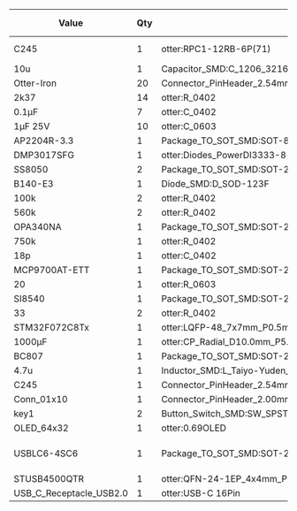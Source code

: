 | Value | Qty | Footprint | Arrow P/N | LCSC P/N |
|-------|-----|-----------|-----------|----------|
| C245 | 1 | otter:RPC1-12RB-6P(71) | RPC1-12RB-6P(71) |  |
| 10u | 1 | Capacitor_SMD:C_1206_3216Metric |  | C89632 |
| Otter-Iron | 20 | Connector_PinHeader_2.54mm:PinHeader_1x04_P2.54mm_Vertical |  |  |
| 2k37 | 14 | otter:R_0402 |  | C294439 |
| 0.1μF | 7 | otter:C_0402 |  | C307331 |
| 1μF 25V | 10 | otter:C_0603 |  | C29936 |
| AP2204R-3.3 | 1 | Package_TO_SOT_SMD:SOT-89-3 |  | C156303 |
| DMP3017SFG | 1 | otter:Diodes_PowerDI3333-8 |  | C461072 |
| SS8050 | 2 | Package_TO_SOT_SMD:SOT-23 |  | C2150 |
| B140-E3 | 1 | Diode_SMD:D_SOD-123F |  | C142601 |
| 100k | 2 | otter:R_0402 |  | C279979 |
| 560k | 2 | otter:R_0402 |  | C325569 |
| OPA340NA | 1 | Package_TO_SOT_SMD:SOT-23-5 | OPA340NA/250 | C181370 |
| 750k | 1 | otter:R_0402 |  | C334732 |
| 18p | 1 | otter:C_0402 |  | C76701 |
| MCP9700AT-ETT | 1 | Package_TO_SOT_SMD:SOT-23 |  | C127949 |
| 20 | 1 | otter:R_0603 |  | C100853 |
| SI8540 | 1 | Package_TO_SOT_SMD:SOT-23-5 | SI8540-B-FWR |  |
| 33 | 2 | otter:R_0402 |  | C138002 |
| STM32F072C8Tx | 1 | otter:LQFP-48_7x7mm_P0.5mm |  | C80488 |
| 1000µF | 1 | otter:CP_Radial_D10.0mm_P5.00mm_flat |  | C438456 |
| BC807 | 1 | Package_TO_SOT_SMD:SOT-23 |  | C466642 |
| 4.7u | 1 | Inductor_SMD:L_Taiyo-Yuden_NR-60xx |  | C404501 |
| C245 | 1 | Connector_PinHeader_2.54mm:PinHeader_1x04_P2.54mm_Horizontal |  | C2334 |
| Conn_01x10 | 1 | Connector_PinHeader_2.00mm:PinHeader_1x10_P2.00mm_Horizontal |  | C3413 |
| key1 | 2 | Button_Switch_SMD:SW_SPST_EVQP7C | EVQ-P7C01P | C388883 |
| OLED_64x32 | 1 | otter:0.69OLED |  | C91213 |
| USBLC6-4SC6 | 1 | Package_TO_SOT_SMD:SOT-23-6 |  | C111212 / C435848 |
| STUSB4500QTR | 1 | otter:QFN-24-1EP_4x4mm_P0.5mm_EP2.7x2.7mm |  | C506650 |
| USB_C_Receptacle_USB2.0 | 1 | otter:USB-C 16Pin |  | C167321 |
